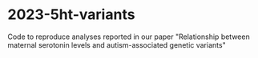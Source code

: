 # 2023-5ht-variants
Code to reproduce analyses reported in our paper "Relationship between maternal serotonin levels and autism-associated genetic variants"
